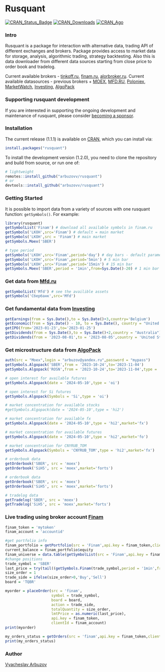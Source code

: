 
# Rusquant
[![CRAN_Status_Badge](https://www.r-pkg.org/badges/version/rusquant)](https://cran.r-project.org/package=rusquant) [![CRAN_Downloads](https://cranlogs.r-pkg.org/badges/last-month/rusquant)](https://cran.r-project.org/package=rusquant) [![CRAN_Ago](https://www.r-pkg.org/badges/ago/rusquant)](https://cran.r-project.org/package=rusquant)
### Intro
Rusquant is a package for interaction with alternative data, trading API of different exchanges and brokers. Package provides access to market data for storage, analysis, algorithmic trading, strategy backtesting. Also this is data downloader from different data sources starting from close price to order book and tradelog.

Current available brokers - [tinkoff.ru](https://www.tinkoff.ru), [finam.ru](https://www.finam.ru), [alorbroker.ru](https://alorbroker.ru).
Current available datasources - previous brokers + [MOEX](https://www.moex.com),  [MFD.RU](https://www.mfd.ru),  [Poloniex](https://www.poloniex.com),  [MarketWatch](https://www.marketwatch.com),  [Investing](https://www.investing.com), [AlgoPack](https://www.moex.com/ru/algopack)

### Supporting rusquant development

If you are interested in supporting the ongoing development and maintenance of rusquant, please consider [becoming a sponsor](https://boosty.to/rusquant/donate).

### Installation

The current release  (1.1.1) is available on [CRAN](https://CRAN.R-project.org/package=rusquant),
which you can install via:

```r
install.packages("rusquant")
```

To install the development version (1.2.0), you need to clone the repository and build
from source, or run one of:

```r
# lightweight
remotes::install_github("arbuzovv/rusquant")
# or
devtools::install_github("arbuzovv/rusquant")
```
### Getting Started

It is possible to import data from a variety of sources with one rusquant
function: `getSymbols()`. For example:

``` r
library(rusquant)
getSymbolList('Finam') # download all available symbols in finam.ru 
getSymbols('LKOH',src='Finam') # default = main market
getSymbols('LKOH',src = 'Finam') # main market
getSymbols.Moex('SBER')

# type period
getSymbols('LKOH',src='Finam',period='day') # day bars - default parameter
getSymbols('LKOH',src='Finam',period='5min') # 5 min bar 
getSymbols('LKOH',src='Finam',period='15min') # 15 min bar
getSymbols.Moex('SBER',period = '1min',from=Sys.Date()-20) # 1 min bar 
```

### Get data from [Mfd.ru](https://mfd.ru/export/)

``` r
getSymbolList('Mfd') # see the availible assets
getSymbols('Сбербанк',src='Mfd')
```

### Get fundamental data from [Investing](https://investing.com)

``` r
getEarnings(from = Sys.Date(),to = Sys.Date()+3,country='Belgium')
getEconomic(from = Sys.Date() - 10, to = Sys.Date(), country = "United States")
getIPO(from='2023-01-23',to='2023-01-25')
getDividends(from = Sys.Date(),to = Sys.Date()+2,country = "Australia")
getDividends(from = '2023-08-01',to = '2023-08-05',country = 'United States')
```

### Get microstructure data from [AlgoPack](https://www.moex.com/ru/algopack)

``` r
auth(src = "Moex",login = "arbuzov@yandex.ru",password = "mypass")
getSymbols.Algopack('SBER',from = '2023-10-24',to='2023-11-04')
getSymbols.Algopack('ROSN',from = '2023-10-24',to='2023-11-04',type = 'obstats')

# open interest for available futures
getSymbols.Algopack(date = '2024-05-10',type = 'oi')

# open interest for Si futures
getSymbols.Algopack(Symbols = 'Si',type = 'oi')

# market concentration for available stocks
#getSymbols.Algopack(date = '2024-05-10',type = 'hi2')

# market concentration for available fx
getSymbols.Algopack(date = '2024-05-10',type = 'hi2',market='fx')

# market concentration for available futures
getSymbols.Algopack(date = '2024-05-10',type = 'hi2',market='fo')

# market concentration for CNYRUB_TOM
getSymbols.Algopack(Symbols = 'CNYRUB_TOM',type = 'hi2',market='fx')

# orderbook data
getOrderbook('SBER', src = 'moex')
getOrderbook('SiH5', src = 'moex',market='forts')

# orderbook data
getOrderbook('SBER', src = 'moex')
getOrderbook('SiH5', src = 'moex',market='forts')

# tradelog data
getTradelog('SBER', src = 'moex')
getTradelog('SiH5', src = 'moex',market='forts')
```

### Live trading using broker account [Finam](https://finam.ru)

``` r
finam_token = 'mytoken'
finam_account = 'accountid'

#get portfolio info
finam_portfolio = getPortfolio(src = 'Finam',api.key = finam_token,clientId = finam_account)
current_balance = finam_portfolio$equity
finam_universe = data.table(getSymbolList(src = 'Finam',api.key = finam_token))
#change positions
trade_symbol = 'SBER'
last_price = try(tail((getSymbols.Finam(trade_symbol,period = '1min',from=Sys.Date()-2))[,4],1),silent = T)
size_order = 1
trade_side = ifelse(size_order>0,'Buy','Sell')
board = 'TQBR'

myorder = placeOrder(src = 'finam',
                     symbol = trade_symbol,
                     board = board,
                     action = trade_side,
                     totalQuantity = size_order,
                     lmtPrice = as.numeric(last_price),
                     api.key = finam_token,
                     clientId = finam_account)
print(myorder)

my_orders_status = getOrders(src = 'finam',api.key = finam_token,clientId = finam_account)$orders
print(my_orders_status)
```

### Author

[Vyacheslav Arbuzov](https://t.me/arbuzovv)
